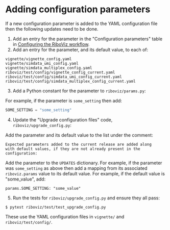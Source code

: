 # Adding configuration parameters

If a new configuration parameter is added to the YAML configuration file then the following updates need to be done.

1. Add an entry for the parameter in the "Configuration parameters" table in [Configuring the RiboViz workflow](.../user/prep-riboviz-config.md).
2. Add an entry for the parameter, and its default value, to each of:

```
vignette/vignette_config.yaml
vignette/simdata_umi_config.yaml
vignette/simdata_multiplex_config.yaml
riboviz/test/config/vignette_config_current.yaml
riboviz/test/config/simdata_umi_config_current.yaml
riboviz/test/config/simdata_multiplex_config_current.yaml
```

3. Add a Python constant for the parameter to `riboviz/params.py`:

For example, if the parameter is `some_setting` then add:

```python
SOME_SETTING = "some_setting"
```

4. Update the "Upgrade configuration files" code, `riboviz/upgrade_config.py`:

Add the parameter and its default value to the list under the comment:

```
Expected parameters added to the current release are added along
with default values, if they are not already present in the
configuration:
```

Add the parameter to the `UPDATES` dictionary. For example, if the parameter was `some_setting` as above then add a mapping from its associated `riboviz.params` value to its default value. For example, if the default value is "some_value", add:

```
params.SOME_SETTING: "some_value"
```

5. Run the tests for `riboviz/upgrade_config.py` and ensure they all pass:

```console
$ pytest riboviz/test/test_upgrade_config.py 
```

These use the YAML configuration files in `vignette/` and `riboviz/test/config/`.
